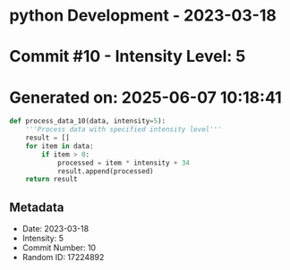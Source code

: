 ﻿# python Development - 2023-03-18
# Commit #10 - Intensity Level: 5
# Generated on: 2025-06-07 10:18:41
```python
def process_data_10(data, intensity=5):
    '''Process data with specified intensity level'''
    result = []
    for item in data:
        if item > 0:
            processed = item * intensity + 34
            result.append(processed)
    return result
```
## Metadata
- Date: 2023-03-18
- Intensity: 5
- Commit Number: 10
- Random ID: 17224892
